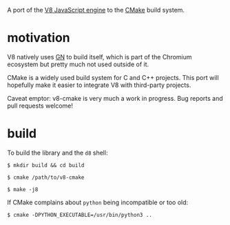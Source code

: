 A port of the [V8 JavaScript engine](https://v8.dev/) to the
[CMake](https://cmake.org/) build system.

motivation
==========

V8 natively uses [GN](https://gn.googlesource.com/gn/) to build itself, which
is part of the Chromium ecosystem but pretty much not used outside of it.

CMake is a widely used build system for C and C++ projects. This port will
hopefully make it easier to integrate V8 with third-party projects.

Caveat emptor: v8-cmake is very much a work in progress. Bug reports and
pull requests welcome!

build
=====

To build the library and the `d8` shell:

    $ mkdir build && cd build

    $ cmake /path/to/v8-cmake

    $ make -j8

If CMake complains about `python` being incompatible or too old:

    $ cmake -DPYTHON_EXECUTABLE=/usr/bin/python3 ..
